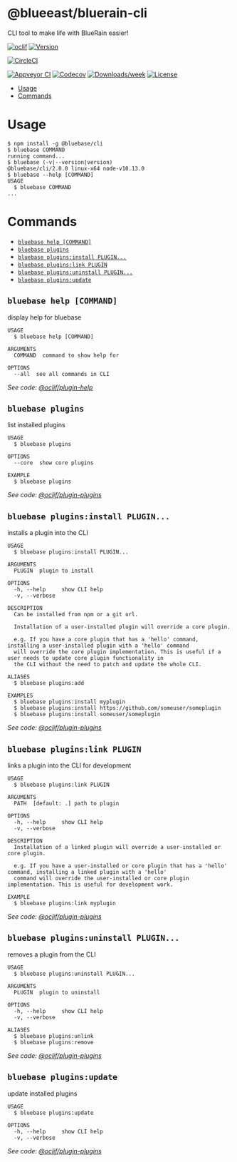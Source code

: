@blueeast/bluerain-cli
======================

CLI tool to make life with BlueRain easier!

[![oclif](https://img.shields.io/badge/cli-oclif-brightgreen.svg)](https://oclif.io)
[![Version](https://img.shields.io/npm/v/@blueeast/bluerain-cli.svg)](https://npmjs.org/package/@blueeast/bluerain-cli)

[![CircleCI](https://circleci.com/gh/BlueEastCode/bluerain-cli/tree/master.svg?style=shield)](https://circleci.com/gh/BlueEastCode/bluerain-cli/tree/master)

[![Appveyor CI](https://ci.appveyor.com/api/projects/status/github/BlueEastCode/bluerain-cli?branch=master&svg=true)](https://ci.appveyor.com/project/BlueEastCode/bluerain-cli/branch/master)
[![Codecov](https://codecov.io/gh/BlueEastCode/bluerain-cli/branch/master/graph/badge.svg)](https://codecov.io/gh/BlueEastCode/bluerain-cli)
[![Downloads/week](https://img.shields.io/npm/dw/@blueeast/bluerain-cli.svg)](https://npmjs.org/package/@blueeast/bluerain-cli)
[![License](https://img.shields.io/npm/l/@blueeast/bluerain-cli.svg)](https://github.com/BlueEastCode/bluerain-cli/blob/master/package.json)

<!-- toc -->
* [Usage](#usage)
* [Commands](#commands)
<!-- tocstop -->
# Usage
<!-- usage -->
```sh-session
$ npm install -g @bluebase/cli
$ bluebase COMMAND
running command...
$ bluebase (-v|--version|version)
@bluebase/cli/2.0.0 linux-x64 node-v10.13.0
$ bluebase --help [COMMAND]
USAGE
  $ bluebase COMMAND
...
```
<!-- usagestop -->
# Commands
<!-- commands -->
* [`bluebase help [COMMAND]`](#bluebase-help-command)
* [`bluebase plugins`](#bluebase-plugins)
* [`bluebase plugins:install PLUGIN...`](#bluebase-pluginsinstall-plugin)
* [`bluebase plugins:link PLUGIN`](#bluebase-pluginslink-plugin)
* [`bluebase plugins:uninstall PLUGIN...`](#bluebase-pluginsuninstall-plugin)
* [`bluebase plugins:update`](#bluebase-pluginsupdate)

## `bluebase help [COMMAND]`

display help for bluebase

```
USAGE
  $ bluebase help [COMMAND]

ARGUMENTS
  COMMAND  command to show help for

OPTIONS
  --all  see all commands in CLI
```

_See code: [@oclif/plugin-help](https://github.com/oclif/plugin-help/blob/v2.1.4/src/commands/help.ts)_

## `bluebase plugins`

list installed plugins

```
USAGE
  $ bluebase plugins

OPTIONS
  --core  show core plugins

EXAMPLE
  $ bluebase plugins
```

_See code: [@oclif/plugin-plugins](https://github.com/oclif/plugin-plugins/blob/v1.7.3/src/commands/plugins/index.ts)_

## `bluebase plugins:install PLUGIN...`

installs a plugin into the CLI

```
USAGE
  $ bluebase plugins:install PLUGIN...

ARGUMENTS
  PLUGIN  plugin to install

OPTIONS
  -h, --help     show CLI help
  -v, --verbose

DESCRIPTION
  Can be installed from npm or a git url.

  Installation of a user-installed plugin will override a core plugin.

  e.g. If you have a core plugin that has a 'hello' command, installing a user-installed plugin with a 'hello' command 
  will override the core plugin implementation. This is useful if a user needs to update core plugin functionality in 
  the CLI without the need to patch and update the whole CLI.

ALIASES
  $ bluebase plugins:add

EXAMPLES
  $ bluebase plugins:install myplugin 
  $ bluebase plugins:install https://github.com/someuser/someplugin
  $ bluebase plugins:install someuser/someplugin
```

_See code: [@oclif/plugin-plugins](https://github.com/oclif/plugin-plugins/blob/v1.7.3/src/commands/plugins/install.ts)_

## `bluebase plugins:link PLUGIN`

links a plugin into the CLI for development

```
USAGE
  $ bluebase plugins:link PLUGIN

ARGUMENTS
  PATH  [default: .] path to plugin

OPTIONS
  -h, --help     show CLI help
  -v, --verbose

DESCRIPTION
  Installation of a linked plugin will override a user-installed or core plugin.

  e.g. If you have a user-installed or core plugin that has a 'hello' command, installing a linked plugin with a 'hello' 
  command will override the user-installed or core plugin implementation. This is useful for development work.

EXAMPLE
  $ bluebase plugins:link myplugin
```

_See code: [@oclif/plugin-plugins](https://github.com/oclif/plugin-plugins/blob/v1.7.3/src/commands/plugins/link.ts)_

## `bluebase plugins:uninstall PLUGIN...`

removes a plugin from the CLI

```
USAGE
  $ bluebase plugins:uninstall PLUGIN...

ARGUMENTS
  PLUGIN  plugin to uninstall

OPTIONS
  -h, --help     show CLI help
  -v, --verbose

ALIASES
  $ bluebase plugins:unlink
  $ bluebase plugins:remove
```

_See code: [@oclif/plugin-plugins](https://github.com/oclif/plugin-plugins/blob/v1.7.3/src/commands/plugins/uninstall.ts)_

## `bluebase plugins:update`

update installed plugins

```
USAGE
  $ bluebase plugins:update

OPTIONS
  -h, --help     show CLI help
  -v, --verbose
```

_See code: [@oclif/plugin-plugins](https://github.com/oclif/plugin-plugins/blob/v1.7.3/src/commands/plugins/update.ts)_
<!-- commandsstop -->
